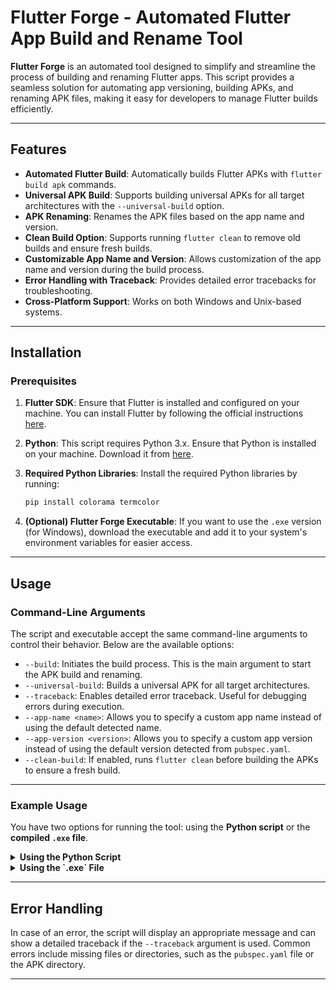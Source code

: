 # Flutter Forge - Automated Flutter App Build and Rename Tool

**Flutter Forge** is an automated tool designed to simplify and streamline the process of building and renaming Flutter apps. This script provides a seamless solution for automating app versioning, building APKs, and renaming APK files, making it easy for developers to manage Flutter builds efficiently.

---

## Features

- **Automated Flutter Build**: Automatically builds Flutter APKs with `flutter build apk` commands.
- **Universal APK Build**: Supports building universal APKs for all target architectures with the `--universal-build` option.
- **APK Renaming**: Renames the APK files based on the app name and version.
- **Clean Build Option**: Supports running `flutter clean` to remove old builds and ensure fresh builds.
- **Customizable App Name and Version**: Allows customization of the app name and version during the build process.
- **Error Handling with Traceback**: Provides detailed error tracebacks for troubleshooting.
- **Cross-Platform Support**: Works on both Windows and Unix-based systems.

---

## Installation

### Prerequisites

1. **Flutter SDK**: Ensure that Flutter is installed and configured on your machine. You can install Flutter by following the official instructions [here](https://flutter.dev/docs/get-started/install).
   
2. **Python**: This script requires Python 3.x. Ensure that Python is installed on your machine. Download it from [here](https://www.python.org/downloads/).

3. **Required Python Libraries**:
   Install the required Python libraries by running:
   ```bash
   pip install colorama termcolor
   ```

4. **(Optional) Flutter Forge Executable**: If you want to use the `.exe` version (for Windows), download the executable and add it to your system's environment variables for easier access.

---

## Usage

### Command-Line Arguments

The script and executable accept the same command-line arguments to control their behavior. Below are the available options:

- `--build`: Initiates the build process. This is the main argument to start the APK build and renaming.
- `--universal-build`: Builds a universal APK for all target architectures.
- `--traceback`: Enables detailed error traceback. Useful for debugging errors during execution.
- `--app-name <name>`: Allows you to specify a custom app name instead of using the default detected name.
- `--app-version <version>`: Allows you to specify a custom app version instead of using the default version detected from `pubspec.yaml`.
- `--clean-build`: If enabled, runs `flutter clean` before building the APKs to ensure a fresh build.

---

### Example Usage

You have two options for running the tool: using the **Python script** or the **compiled `.exe` file**.

<details>
<summary><strong>Using the Python Script</strong></summary>

1. **Basic Build (with default settings):**
   ```bash
   python script.py --build
   ```

2. **Universal Build:**
   Create a universal APK.
   ```bash
   python script.py --universal-build
   ```

3. **Build with Custom App Name:**
   Specify a custom app name.
   ```bash
   python script.py --build --app-name "MyApp"
   ```

4. **Build with Custom App Version:**
   Specify a custom app version.
   ```bash
   python script.py --build --app-version "v2.0.0"
   ```

5. **Build with Flutter Clean:**
   Run `flutter clean` before building.
   ```bash
   python script.py --build --clean-build
   ```

6. **Universal Build with Custom App Name:**
   Specify a custom app name while building a universal APK.
   ```bash
   python script.py --universal-build --app-name "MyApp"
   ```

7. **Build with Traceback (for detailed error output):**
   Enable traceback for detailed error logs.
   ```bash
   python script.py --build --traceback
   ```

8. **Build with All Options:**
   Specify all options including custom app name, version, cleaning, and traceback.
   ```bash
   python script.py --build --app-name "MyApp" --app-version "v4.0.0" --clean-build --traceback
   ```

</details>

<details>
<summary><strong>Using the `.exe` File</strong></summary>

1. **Basic Build (with default settings):**
   Ensure the `.exe` is added to your system's environment variables, then run:
   ```bash
   flutterforge.exe --build
   ```

2. **Universal Build:**
   Create a universal APK.
   ```bash
   flutterforge.exe --universal-build
   ```

3. **Build with Custom App Name:**
   Specify a custom app name.
   ```bash
   flutterforge.exe --build --app-name "MyApp"
   ```

4. **Build with Custom App Version:**
   Specify a custom app version.
   ```bash
   flutterforge.exe --build --app-version "v2.0.0"
   ```

5. **Build with Flutter Clean:**
   Run `flutter clean` before building.
   ```bash
   flutterforge.exe --build --clean-build
   ```

6. **Universal Build with Custom App Name:**
   Specify a custom app name while building a universal APK.
   ```bash
   flutterforge.exe --universal-build --app-name "MyApp"
   ```

7. **Build with Traceback (for detailed error output):**
   Enable traceback for detailed error logs.
   ```bash
   flutterforge.exe --build --traceback
   ```

8. **Build with All Options:**
   Specify all options including custom app name, version, cleaning, and traceback.
   ```bash
   flutterforge.exe --build --app-name "MyApp" --app-version "v4.0.0" --clean-build --traceback
   ```

</details>

---

## Error Handling

In case of an error, the script will display an appropriate message and can show a detailed traceback if the `--traceback` argument is used. Common errors include missing files or directories, such as the `pubspec.yaml` file or the APK directory.

---